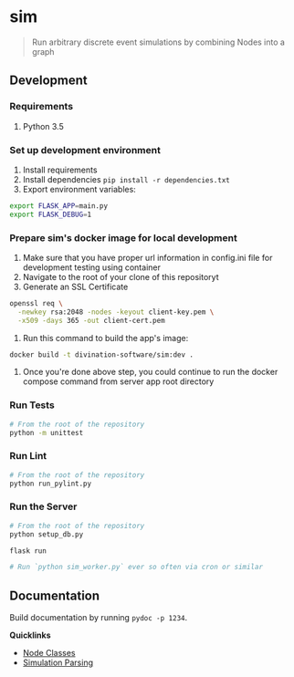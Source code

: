 # sim

> Run arbitrary discrete event simulations by combining Nodes into a graph

## Development

### Requirements

1. Python 3.5

### Set up development environment

1. Install requirements
1. Install dependencies `pip install -r dependencies.txt`
1. Export environment variables:
  ```sh
  export FLASK_APP=main.py
  export FLASK_DEBUG=1
  ```

### Prepare sim's docker image for local development

1. Make sure that you have proper url information in config.ini file for development testing using container
1. Navigate to the root of your clone of this repositoryt
1. Generate an SSL Certificate
  ```sh
  openssl req \
    -newkey rsa:2048 -nodes -keyout client-key.pem \
    -x509 -days 365 -out client-cert.pem
  ```
1. Run this command to build the app's image:
  ```sh
  docker build -t divination-software/sim:dev .
  ```
1. Once you're done above step, you could continue to run the docker compose command from server app root directory

### Run Tests

```sh
# From the root of the repository
python -m unittest
```

### Run Lint

```sh
# From the root of the repository
python run_pylint.py
```

### Run the Server

```sh
# From the root of the repository
python setup_db.py

flask run

# Run `python sim_worker.py` ever so often via cron or similar
```

## Documentation

Build documentation by running `pydoc -p 1234`.

**Quicklinks**
* [Node Classes](http://localhost:1234/simulator.nodes.html)
* [Simulation Parsing](http://localhost:1234/simulator.build_sim.html)

